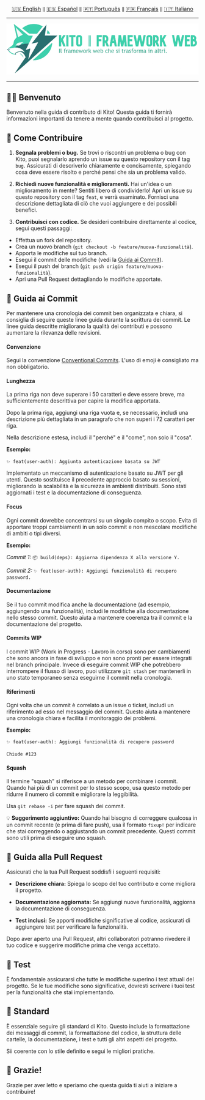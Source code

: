 <div align="center">

[🇺🇸 English](../english/CONTRIBUTING.md) `‖` [🇪🇸 Español](./docs/español/CONTRIBUTING.md) `‖` [🇵🇹 Português](./docs/português/CONTRIBUTING.md) `‖` [🇫🇷 Français](./docs/français/CONTRIBUTING.md) `‖` [🇮🇹 Italiano](./docs/italiano/CONTRIBUTING.md)

<hr />

<img src="../../public/static/banners/kito_banner_it.png" alt="Kito Banner" />

<hr />

</div>

## 🙌🏼 Benvenuto

Benvenuto nella guida di contributo di Kito! Questa guida ti fornirà informazioni importanti da tenere a mente quando contribuisci al progetto.

## 🌸 Come Contribuire

1. **Segnala problemi o bug.**
   Se trovi o riscontri un problema o bug con Kito, puoi segnalarlo aprendo un issue su questo repository con il tag `bug`. Assicurati di descriverlo chiaramente e concisamente, spiegando cosa deve essere risolto e perché pensi che sia un problema valido.

2. **Richiedi nuove funzionalità e miglioramenti.**
   Hai un'idea o un miglioramento in mente? Sentiti libero di condividerlo! Apri un issue su questo repository con il tag `feat`, e verrà esaminato. Fornisci una descrizione dettagliata di ciò che vuoi aggiungere e dei possibili benefici.

3. **Contribuisci con codice.**
   Se desideri contribuire direttamente al codice, segui questi passaggi:

- Effettua un fork del repository.
- Crea un nuovo branch (`git checkout -b feature/nuova-funzionalità`).
- Apporta le modifiche sul tuo branch.
- Esegui il commit delle modifiche (vedi la [Guida ai Commit](#-guida-ai-commit)).
- Esegui il push del branch (`git push origin feature/nuova-funzionalità`).
- Apri una Pull Request dettagliando le modifiche apportate.

## 📕 Guida ai Commit

Per mantenere una cronologia dei commit ben organizzata e chiara, si consiglia di seguire queste linee guida durante la scrittura dei commit. Le linee guida descritte migliorano la qualità dei contributi e possono aumentare la rilevanza delle revisioni.

#### Convenzione

Segui la convenzione [Conventional Commits](https://conventionalcommits.org). L'uso di emoji è consigliato ma non obbligatorio.

#### Lunghezza

La prima riga non deve superare i 50 caratteri e deve essere breve, ma sufficientemente descrittiva per capire la modifica apportata.

Dopo la prima riga, aggiungi una riga vuota e, se necessario, includi una descrizione più dettagliata in un paragrafo che non superi i 72 caratteri per riga.

Nella descrizione estesa, includi il "perché" e il "come", non solo il "cosa".

**Esempio:**

`✨ feat(user-auth): Aggiunta autenticazione basata su JWT`

Implementato un meccanismo di autenticazione basato su JWT per gli utenti. Questo sostituisce il precedente approccio basato su sessioni, migliorando la scalabilità e la sicurezza in ambienti distribuiti. Sono stati aggiornati i test e la documentazione di conseguenza.

#### Focus

Ogni commit dovrebbe concentrarsi su un singolo compito o scopo. Evita di apportare troppi cambiamenti in un solo commit e non mescolare modifiche di ambiti o tipi diversi.

**Esempio:**

_Commit 1:_ `📦 build(deps): Aggiorna dipendenza X alla versione Y.`

_Commit 2:_ `✨ feat(user-auth): Aggiungi funzionalità di recupero password.`

#### Documentazione

Se il tuo commit modifica anche la documentazione (ad esempio, aggiungendo una funzionalità), includi le modifiche alla documentazione nello stesso commit. Questo aiuta a mantenere coerenza tra il commit e la documentazione del progetto.

#### Commits WIP

I commit WIP (Work in Progress - Lavoro in corso) sono per cambiamenti che sono ancora in fase di sviluppo e non sono pronti per essere integrati nel branch principale. Invece di eseguire commit WIP che potrebbero interrompere il flusso di lavoro, puoi utilizzare `git stash` per mantenerli in uno stato temporaneo senza eseguirne il commit nella cronologia.

#### Riferimenti

Ogni volta che un commit è correlato a un issue o ticket, includi un riferimento ad esso nel messaggio del commit. Questo aiuta a mantenere una cronologia chiara e facilita il monitoraggio dei problemi.

**Esempio:**

```
✨ feat(user-auth): Aggiungi funzionalità di recupero password

Chiude #123
```

#### Squash

Il termine "squash" si riferisce a un metodo per combinare i commit. Quando hai più di un commit per lo stesso scopo, usa questo metodo per ridurre il numero di commit e migliorare la leggibilità.

Usa `git rebase -i` per fare squash dei commit.

💡 **Suggerimento aggiuntivo:** Quando hai bisogno di correggere qualcosa in un commit recente (e prima di fare push), usa il formato `fixup!` per indicare che stai correggendo o aggiustando un commit precedente. Questi commit sono utili prima di eseguire uno squash.

## 👷 Guida alla Pull Request

Assicurati che la tua Pull Request soddisfi i seguenti requisiti:

- **Descrizione chiara:** Spiega lo scopo del tuo contributo e come migliora il progetto.

- **Documentazione aggiornata:** Se aggiungi nuove funzionalità, aggiorna la documentazione di conseguenza.

- **Test inclusi:** Se apporti modifiche significative al codice, assicurati di aggiungere test per verificare la funzionalità.

Dopo aver aperto una Pull Request, altri collaboratori potranno rivedere il tuo codice e suggerire modifiche prima che venga accettato.

## 🚧 Test

È fondamentale assicurarsi che tutte le modifiche superino i test attuali del progetto. Se le tue modifiche sono significative, dovresti scrivere i tuoi test per la funzionalità che stai implementando.

## 🎩 Standard

È essenziale seguire gli standard di Kito. Questo include la formattazione dei messaggi di commit, la formattazione del codice, la struttura delle cartelle, la documentazione, i test e tutti gli altri aspetti del progetto.

Sii coerente con lo stile definito e segui le migliori pratiche.

## 🎉 Grazie!

Grazie per aver letto e speriamo che questa guida ti aiuti a iniziare a contribuire!
